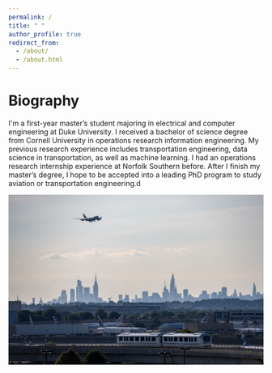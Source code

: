 ```yaml
---
permalink: /
title: " "
author_profile: true
redirect_from: 
  - /about/
  - /about.html
---
```

Biography
======
I'm a first-year master’s student majoring in electrical and computer engineering at Duke University. I received a bachelor of science degree from Cornell University in operations research information engineering. My previous research experience includes transportation engineering, data science in transportation, as well as machine learning. I had an operations research internship experience at Norfolk Southern before. After I finish my master’s degree, I hope to be accepted into a leading PhD program to study aviation or transportation engineering.d

![PIC](/images/NYC.png)

